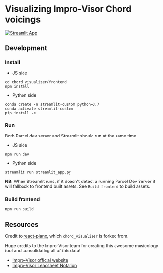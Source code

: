 # Visualizing Impro-Visor Chord voicings

[![Streamlit App](https://static.streamlit.io/badges/streamlit_badge_black_white.svg)](https://share.streamlit.io/andfanilo/streamlit-chord-voicings/main)

## Development

### Install

- JS side

```shell script
cd chord_visualizer/frontend
npm install
```

- Python side

```shell script
conda create -n streamlit-custom python=3.7
conda activate streamlit-custom
pip install -e .
```

### Run

Both Parcel dev server and Streamlit should run at the same time.

- JS side

```shell script
npm run dev
```

- Python side

```shell script
streamlit run streamlit_app.py
```

**NB**: When Streamlit runs, if it doesn't detect a running Parcel Dev Server it will fallback to frontend built assets. See `Build frontend` to build assets.

### Build frontend

```shell script
npm run build
```

## Resources

Credit to [react-piano](https://github.com/kevinsqi/react-piano/), which `chord_visualizer` is forked from.

Huge credits to the Impro-Visor team for creating this awesome musicology tool and consolidating all of this data!

- [Impro-Visor official website](https://www.cs.hmc.edu/~keller/jazz/improvisor/)
- [Impro-Visor Leadsheet Notation](https://www.cs.hmc.edu/~keller/jazz/improvisor/LeadsheetNotation.pdf)
